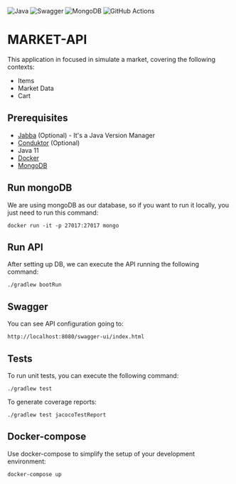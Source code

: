 ![Java](https://img.shields.io/badge/java-%23ED8B00.svg?style=for-the-badge&logo=openjdk&logoColor=white)
![Swagger](https://img.shields.io/badge/-Swagger-%23Clojure?style=for-the-badge&logo=swagger&logoColor=white)
![MongoDB](https://img.shields.io/badge/MongoDB-%234ea94b.svg?style=for-the-badge&logo=mongodb&logoColor=white)
![GitHub Actions](https://img.shields.io/badge/github%20actions-%232671E5.svg?style=for-the-badge&logo=githubactions&logoColor=white)
# MARKET-API

This application in focused in simulate a market, covering the following contexts:

- Items
- Market Data
- Cart

## Prerequisites

- [Jabba](https://github.com/shyiko/jabba) (Optional) - It's a Java Version Manager
- [Conduktor](https://www.conduktor.io/get-started/) (Optional)
- Java 11
- [Docker](https://docs.docker.com/get-started/overview/)
- [MongoDB](https://www.mongodb.com/docs/manual/)

## Run mongoDB

We are using mongoDB as our database, so if you want to run it locally, you just need to run this command:

`docker run -it -p 27017:27017 mongo`

## Run API

After setting up DB, we can execute the API running the following command:

`./gradlew bootRun`

## Swagger

You can see API configuration going to:

`http://localhost:8080/swagger-ui/index.html`

## Tests

To run unit tests, you can execute the following command:

`./gradlew test`

To generate coverage reports:

`./gradlew test jacocoTestReport `

## Docker-compose

Use docker-compose to simplify the setup of your development environment:

`docker-compose up`
